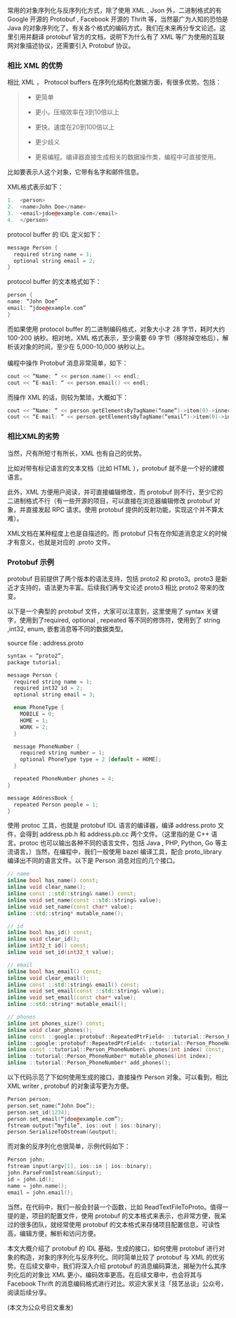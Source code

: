 常用的对象序列化与反序列化方式，除了使用 XML , Json 外，二进制格式的有 Google 开源的 Protobuf , Facebook 开源的 Thrift 等，当然最广为人知的恐怕是 Java 的对象序列化了。有关各个格式的编码方式，我们在未来再分专文论述。这里引用并翻译 protobuf 官方的文档，说明下为什么有了 XML 等广为使用的互联网对象描述协议，还需要引入 Protobuf 协议。

### 相比 XML 的优势

相比 XML ， Protocol buffers 在序列化结构化数据方面，有很多优势。包括：

> * 更简单
> 
> * 更小。压缩效率在3到10倍以上
> 
> * 更快。速度在20到100倍以上
> 
> * 更少歧义
> 
> * 更易编程。编译器直接生成相关的数据操作类，编程中可直接使用。

比如要表示人这个对象，它带有名字和邮件信息。

XML格式表示如下：

```cpp
1.  <person>
2.  <name>John Doe</name>
3.  <email>jdoe@example.com</email>
4.  </person>
``` 

protocol buffer 的 IDL 定义如下：
```cpp
message Person {
  required string name = 1;
  optional string email = 2;
}
```
protocol buffer 的文本格式如下：
```cpp
person {
name: “John Doe”
email: “jdoe@example.com”
}
```
而如果使用 protocol buffer 的二进制编码格式，对象大小才 28 字节，耗时大约 100-200 纳秒。相对地，XML 格式表示，至少需要 69 字节（移除掉空格后），解析该对象的时间，至少在 5,000-10,000 纳秒以上。  
​  
编程中操作 Protobuf 消息非常简单，如下：
```cpp
cout << “Name: “ << person.name() << endl;
cout << “E-mail: “ << person.email() << endl;
```
而操作 XML 的话，则较为繁琐，大概如下：
```cpp
cout << “Name: “ << person.getElementsByTagName(“name”)->item(0)->innerText() << endl;
cout << “E-mail: “ << person.getElementsByTagName(“email”)->item(0)->innerText() << endl;
```

### 相比XML的劣势

当然，尺有所短寸有所长，XML 也有自己的优势。

比如对带有标记语言的文本文档（比如 HTML ），protobuf 就不是一个好的建模语言。

此外，XML 方便用户阅读，并可直接编辑修改，而 protobuf 则不行，至少它的二进制格式不行（有一些开源的项目，可以直接在浏览器编辑修改 protobuf 对象，并直接发起 RPC 请求。使用 protobuf 提供的反射功能，实现这个并不算太难）。

XML文档在某种程度上也是自描述的。而 protobuf 只有在你知道消息定义的时候才有意义，也就是对应的 .proto 文件。

### Protobuf 示例

protobuf 目前提供了两个版本的语法支持，包括 proto2 和 proto3。proto3 是新近才支持的，语法更为丰富。后续我们再专文论述 proto3 相比 proto2 带来的改变。

以下是一个典型的 protobuf 文件，大家可以注意到，这里使用了 syntax 关键字，使用到了required, optional , repeated 等不同的修饰符，使用到了 string ,int32, enum, 嵌套消息等不同的数据类型。

source file : address.proto
```cpp
syntax = “proto2”;
package tutorial;

message Person {
  required string name = 1;
  required int32 id = 2;
  optional string email = 3;

  enum PhoneType {
    MOBILE = 0;
    HOME = 1;
    WORK = 2;
  }

  message PhoneNumber {
    required string number = 1;
    optional PhoneType type = 2 [default = HOME];
  }

  repeated PhoneNumber phones = 4;
}

message AddressBook {
  repeated Person people = 1;
}
```

使用 protoc 工具，也就是 protobuf IDL 语言的编译器，编译 address.proto 文件，会得到 address.pb.h 和 address.pb.cc 两个文件。（这里指的是 C++ 语言。protoc 也可以输出各种不同的语言文件，包括 Java , PHP, Python, Go 等主流语言。）当然，在编程中，我们一般使用 bazel 编译工具，配合 proto_library 编译出不同的语言文件。以下是 Person 消息对应的几个接口。

```cpp
// name
inline bool has_name() const;
inline void clear_name();
inline const ::std::string& name() const;
inline void set_name(const ::std::string& value);
inline void set_name(const char* value);
inline ::std::string* mutable_name();

// id
inline bool has_id() const;
inline void clear_id();
inline int32_t id() const;
inline void set_id(int32_t value);

// email
inline bool has_email() const;
inline void clear_email();
inline const ::std::string& email() const;
inline void set_email(const ::std::string& value);
inline void set_email(const char* value);
inline ::std::string* mutable_email();

// phones
inline int phones_size() const;
inline void clear_phones();
inline const ::google::protobuf::RepeatedPtrField< ::tutorial::Person_PhoneNumber >& phones() const;
inline ::google::protobuf::RepeatedPtrField< ::tutorial::Person_PhoneNumber >* mutable_phones();
inline const ::tutorial::Person_PhoneNumber& phones(int index) const;
inline ::tutorial::Person_PhoneNumber* mutable_phones(int index);
inline ::tutorial::Person_PhoneNumber* add_phones();
```

以下代码示范了下如何使用生成的接口，直接操作 Person 对象。可以看到，相比 XML writer , protobuf 的对象读写更为方便。

```cpp
Person person;
person.set_name(“John Doe”);
person.set_id(1234);
person.set_email(“jdoe@example.com”);
fstream output(“myfile”, ios::out | ios::binary);
person.SerializeToOstream(&output);
```

而对象的反序列化也很简单，示例代码如下：

```cpp
Person john;
fstream input(argv[1], ios::in | ios::binary);
john.ParseFromIstream(&input);
id = john.id();
name = john.name();
email = john.email();
```

当然，在代码中，我们一般会封装一个函数，比如 ReadTextFileToProto。值得一提的是，项目的配置文件，使用 protobuf 的文本格式来表示，也非常方便，我呆过的很多团队，就经常使用 protobuf 的文本格式来存储项目配置信息，可读性高，编辑方便，解析和访问方便。  

本文大概介绍了 protobuf 的 IDL 基础，生成的接口，如何使用 protobuf 进行对象的构造，对象的序列化与反序列化。同时简单比较了 protobuf 与 XML 的优劣势。在后续文章中，我们将深入介绍 protobuf 的消息编码算法，揭秘为什么其序列化后的对象比 XML 更小，编码效率更高。在后续文章中，也会将其与 Facebook Thrift 的消息编码格式进行对比。欢迎大家关注「技艺丛谈」公众号，阅读后续分享。

(本文为公众号旧文重发)
<!--stackedit_data:
eyJoaXN0b3J5IjpbLTEyNzcwMzEyNzFdfQ==
-->